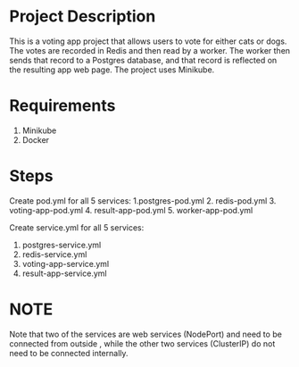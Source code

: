 # Project Description
This is a voting app project that allows users to vote for either cats or dogs. The votes are recorded in Redis and then read by a worker. The worker then sends that record to a Postgres database, and that record is reflected on the resulting app web page. The project uses Minikube.

# Requirements
1. Minikube
2. Docker

# Steps
Create pod.yml for all 5 services:
1.postgres-pod.yml
2. redis-pod.yml
3. voting-app-pod.yml
4. result-app-pod.yml
5. worker-app-pod.yml

Create service.yml for all 5 services:
1. postgres-service.yml
2. redis-service.yml
3. voting-app-service.yml
4. result-app-service.yml

# NOTE
Note that two of the services are web services (NodePort) and need to be connected from outside , while the other two services (ClusterIP) do not need to be connected internally.


